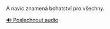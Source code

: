 
A navíc znamená bohatství pro všechny.

[🔊 Poslechnout audio](/data/7-paragraphs/audio/chapter_57/para_011-A-navc-znamen-bohatstv-pro-vechny.mp3)

